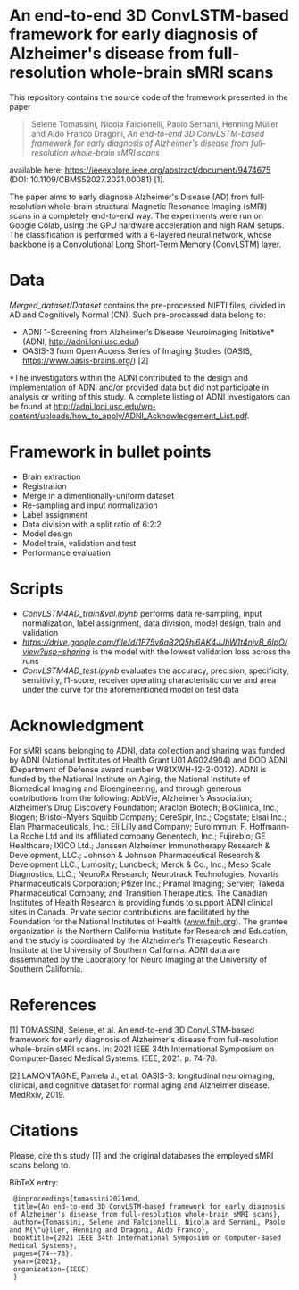 # An end-to-end 3D ConvLSTM-based framework for early diagnosis of Alzheimer's disease from full-resolution whole-brain sMRI scans

This repository contains the source code of the framework presented in the paper

>Selene Tomassini, Nicola Falcionelli, Paolo Sernani, Henning Müller and Aldo Franco Dragoni, *An end-to-end 3D ConvLSTM-based framework for early diagnosis of Alzheimer's disease from full-resolution whole-brain sMRI scans*

available here: https://ieeexplore.ieee.org/abstract/document/9474675 (DOI: 10.1109/CBMS52027.2021.00081) [1].

The paper aims to early diagnose Alzheimer's Disease (AD) from full-resolution whole-brain structural Magnetic Resonance Imaging (sMRI) scans in a completely end-to-end way. The experiments were run on Google Colab, using the  GPU  hardware  acceleration  and  high  RAM setups. The classification is performed with a 6-layered neural network, whose backbone is a Convolutional Long Short-Term Memory (ConvLSTM) layer. 

# Data

_Merged_dataset/Dataset_ contains the pre-processed NIFTI files, divided in AD and Cognitively Normal (CN). 
Such pre-processed data belong to:
- ADNI 1-Screening from Alzheimer’s  Disease  Neuroimaging Initiative* (ADNI, <http://adni.loni.usc.edu/>)
- OASIS-3 from Open  Access  Series  of  Imaging  Studies  (OASIS, <https://www.oasis-brains.org/>) [2]

*The investigators within the ADNI contributed to the design and implementation of ADNI and/or provided data but did not participate in analysis or writing of this study. A complete listing of ADNI investigators can be found at <http://adni.loni.usc.edu/wp-content/uploads/how_to_apply/ADNI_Acknowledgement_List.pdf>.

# Framework in bullet points

- Brain extraction  
- Registration 
- Merge in a dimentionally-uniform dataset
- Re-sampling and input normalization
- Label assignment
- Data division with a split ratio of 6:2:2
- Model design
- Model train, validation and test
- Performance evaluation

# Scripts

- _ConvLSTM4AD_train&val.ipynb_ performs data re-sampling, input normalization, label assignment, data division, model design, train and validation
- _https://drive.google.com/file/d/1F75v6aB2Q5hl6AK4JJhW1t4njvB_6lpO/view?usp=sharing_ is the model with the lowest validation loss across the runs
- _ConvLSTM4AD_test.ipynb_ evaluates the accuracy, precision, specificity, sensitivity, f1-score, receiver operating characteristic curve and area under the curve for the aforementioned model on test data

# Acknowledgment

For sMRI scans belonging to ADNI, data collection and sharing was funded by ADNI (National Institutes of Health Grant U01 AG024904) and DOD ADNI (Department of Defense award number W81XWH-12-2-0012). ADNI is funded by the National Institute on Aging, the National Institute of Biomedical Imaging and Bioengineering, and through generous contributions from the following: AbbVie, Alzheimer’s Association; Alzheimer’s Drug Discovery Foundation; Araclon Biotech; BioClinica, Inc.; Biogen; Bristol-Myers Squibb Company; CereSpir, Inc.; Cogstate; Eisai Inc.; Elan Pharmaceuticals, Inc.; Eli Lilly and Company; EuroImmun; F. Hoffmann-La Roche Ltd and its affiliated company Genentech, Inc.; Fujirebio; GE Healthcare; IXICO Ltd.; Janssen Alzheimer Immunotherapy Research & Development, LLC.; Johnson & Johnson Pharmaceutical Research & Development LLC.; Lumosity; Lundbeck; Merck & Co., Inc.; Meso Scale Diagnostics, LLC.; NeuroRx Research; Neurotrack Technologies; Novartis Pharmaceuticals Corporation; Pfizer Inc.; Piramal Imaging; Servier; Takeda Pharmaceutical Company; and Transition Therapeutics. The Canadian Institutes of Health Research is providing funds to support ADNI clinical sites in Canada. Private sector contributions are facilitated by the Foundation for the National Institutes of Health (www.fnih.org). The grantee organization is the Northern California Institute for Research and Education, and the study is coordinated by the Alzheimer’s Therapeutic Research Institute at the University of Southern California. ADNI data are disseminated by the Laboratory for Neuro Imaging at the University of Southern California. 

# References

[1] TOMASSINI, Selene, et al. An end-to-end 3D ConvLSTM-based framework for early diagnosis of Alzheimer's disease from full-resolution whole-brain sMRI scans. In: 2021 IEEE 34th International Symposium on Computer-Based Medical Systems. IEEE, 2021. p. 74-78.

[2] LAMONTAGNE, Pamela J., et al. OASIS-3: longitudinal neuroimaging, clinical, and cognitive dataset for normal aging and Alzheimer disease. MedRxiv, 2019.

# Citations

Please, cite this study [1] and the original databases the employed sMRI scans belong to.

BibTeX entry:

	 @inproceedings{tomassini2021end,
	 title={An end-to-end 3D ConvLSTM-based framework for early diagnosis of Alzheimer's disease from full-resolution whole-brain sMRI scans},
	 author={Tomassini, Selene and Falcionelli, Nicola and Sernani, Paolo and M{\"u}ller, Henning and Dragoni, Aldo Franco},
	 booktitle={2021 IEEE 34th International Symposium on Computer-Based Medical Systems},
	 pages={74--78},
	 year={2021},
	 organization={IEEE}
	 }
